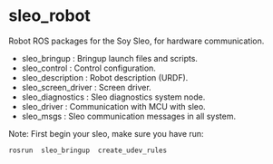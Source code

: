 sleo_robot
===========

Robot ROS packages for the Soy Sleo, for hardware communication.

 - sleo_bringup : Bringup launch files and scripts.
 - sleo_control : Control configuration.
 - sleo_description : Robot description (URDF).
 - sleo_screen_driver : Screen driver.
 - sleo_diagnostics : Sleo diagnostics system node.
 - sleo_driver : Communication with MCU with sleo.
 - sleo_msgs : Sleo communication messages in all system.

Note: First begin your sleo, make sure you have run:
```
rosrun  sleo_bringup  create_udev_rules
```

